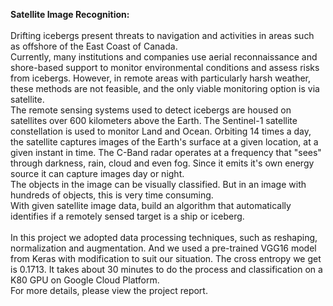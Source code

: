 <strong>Satellite Image Recognition:</strong></br>
</br>
Drifting icebergs present threats to navigation and activities in areas such as offshore of the East Coast of Canada.
</br>
Currently, many institutions and companies use aerial reconnaissance and shore-based support to monitor environmental conditions and assess risks from icebergs. However, in remote areas with particularly harsh weather, these methods are not feasible, and the only viable monitoring option is via satellite.</br>
The remote sensing systems used to detect icebergs are housed on satellites over 600 kilometers above the Earth. The Sentinel-1 satellite constellation is used to monitor Land and Ocean. Orbiting 14 times a day, the satellite captures images of the Earth's surface at a given location, at a given instant in time. The C-Band radar operates at a frequency that "sees" through darkness, rain, cloud and even fog. Since it emits it's own energy source it can capture images day or night.</br>
The objects in the image can be visually classified. But in an image with hundreds of objects, this is very time consuming. </br>
With given satellite image data, build an algorithm that automatically identifies if a remotely sensed target is a ship or iceberg.</br>
</br>
In this project we adopted data processing techniques, such as reshaping, normalization and augmentation. And we used a pre-trained VGG16 model from Keras with modification to suit our situation. The cross entropy we get is 0.1713.
It takes about 30 minutes to do the process and classification on a K80 GPU on Google Cloud Platform.</br>
For more details, please view the project report.

